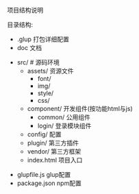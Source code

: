 项目结构说明

目录结构:
+ .glup                 打包详细配置
+ doc					文档
- src/              #	源码环境
  - assets/          	资源文件
    + font/
    + img/
    + style/
    + css/
  - component/      	开发组件(按功能html与js)
    + common/      	公用组件
    + login/			登录模块组件
  + config/         	配置
  + plugin/          	第三方插件
  + vendor/          	第三方框架
  + index.html			项目入口
+ glupfile.js           glup配置
+ package.json          npm配置